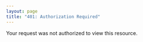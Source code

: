 ```yaml
---
layout: page
title: "401: Authorization Required"
---
```

Your request was not authorized to view this resource.
